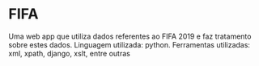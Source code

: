 # FIFA
Uma web app que utiliza dados referentes ao FIFA 2019 e faz tratamento sobre estes dados. 
Linguagem utilizada: python. 
Ferramentas utilizadas: xml, xpath, django, xslt, entre outras
